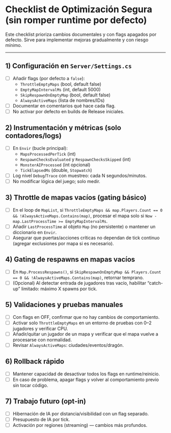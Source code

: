 # Checklist de Optimización Segura (sin romper runtime por defecto)

Este checklist prioriza cambios documentales y con flags apagados por defecto. Sirve para implementar mejoras gradualmente y con riesgo mínimo.

---

## 1) Configuración en `Server/Settings.cs`

- [ ] Añadir flags (por defecto a `false`):
  - `ThrottleEmptyMaps` (bool, default false)
  - `EmptyMapIntervalMs` (int, default 5000)
  - `SkipRespawnOnEmptyMap` (bool, default false)
  - `AlwaysActiveMaps` (lista de nombres/IDs)
- [ ] Documentar en comentarios qué hace cada flag.
- [ ] No activar por defecto en builds de Release iniciales.

## 2) Instrumentación y métricas (solo contadores/logs)

- [ ] En `Envir` (bucle principal):
  - `MapsProcessedPerTick` (int)
  - `RespawnChecksEvaluated` y `RespawnChecksSkipped` (int)
  - `MonsterAIProcessed` (int opcional)
  - `TickElapsedMs` (double, `Stopwatch`)
- [ ] Log nivel `Debug`/`Trace` con muestreo: cada N segundos/minutos.
- [ ] No modificar lógica del juego; solo medir.

## 3) Throttle de mapas vacíos (gating básico)

- [ ] En el loop de `MapList`, si `ThrottleEmptyMaps && map.Players.Count == 0 && !AlwaysActiveMaps.Contains(map)`, procesar el mapa solo si `Now - map.LastProcessTime >= EmptyMapIntervalMs`.
- [ ] Añadir `LastProcessTime` al objeto `Map` (no persistente) o mantener un diccionario en `Envir`.
- [ ] Asegurar que puertas/acciones críticas no dependan de tick continuo (agregar exclusiones por mapa si es necesario).

## 4) Gating de respawns en mapas vacíos

- [ ] En `Map.ProcessRespawns()`, si `SkipRespawnOnEmptyMap && Players.Count == 0 && !AlwaysActiveMaps.Contains(map)`, retornar temprano.
- [ ] (Opcional) Al detectar entrada de jugadores tras vacío, habilitar “catch-up” limitado: máximo X spawns por tick.

## 5) Validaciones y pruebas manuales

- [ ] Con flags en OFF, confirmar que no hay cambios de comportamiento.
- [ ] Activar solo `ThrottleEmptyMaps` en un entorno de pruebas con 0–2 jugadores y verificar CPU.
- [ ] Añadir/quitar un jugador de un mapa y verificar que el mapa vuelve a procesarse con normalidad.
- [ ] Revisar `AlwaysActiveMaps`: ciudades/eventos/dragón.

## 6) Rollback rápido

- [ ] Mantener capacidad de desactivar todos los flags en runtime/reinicio.
- [ ] En caso de problema, apagar flags y volver al comportamiento previo sin tocar código.

## 7) Trabajo futuro (opt-in)

- [ ] Hibernación de IA por distancia/visibilidad con un flag separado.
- [ ] Presupuesto de IA por tick.
- [ ] Activación por regiones (streaming) — cambios más profundos.
